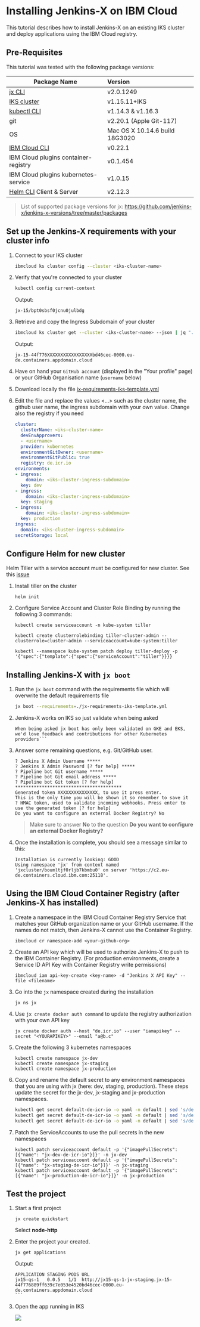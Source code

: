 # Installing Jenkins-X on IBM Cloud

This tutorial describes how to install Jenkins-X on an existing IKS cluster and deploy applications using the IBM Cloud registry.

## Pre-Requisites

This tutorial was tested with the following package versions:

| Package Name  | Version     |
| ------------- |:------------|
| [jx CLI](https://jenkins-x.io/docs/getting-started/setup/install/)                          | v2.0.1249 |
| [IKS cluster](https://cloud.ibm.com/kubernetes/clusters)                 | v1.15.11+IKS |
| [kubectl CLI](https://kubernetes.io/fr/docs/tasks/tools/install-kubectl)                     | v1.14.3 & v1.16.3 |
| git                         | v2.20.1 (Apple Git-117) |
| OS                          | Mac OS X 10.14.6 build 18G3020 |
| [IBM Cloud CLI](https://cloud.ibm.com/docs/cli/reference/ibmcloud/download_cli.html#install_use)                         | v0.22.1 |
| IBM Cloud plugins container-registry  | v0.1.454 |
| IBM Cloud plugins kubernetes-service  | v1.0.15 |
| [Helm CLI](https://github.com/helm/helm) Client & Server                  | v2.12.3 |

> List of supported package versions for jx:
https://github.com/jenkins-x/jenkins-x-versions/tree/master/packages


## Set up the Jenkins-X requirements with your cluster info

1. Connect to your IKS cluster
    ```sh
    ibmcloud ks cluster config --cluster <iks-cluster-name>
    ```

1. Verify that you're connected to your cluster
    ```sh
    kubectl config current-context
    ```
    Output:
    ```
    jx-15/bpt0sbsf0jcnu0julbdg
    ```
    
1. Retrieve and copy the Ingress Subdomain of your cluster
    ```sh
    ibmcloud ks cluster get --cluster <iks-cluster-name> --json | jq ".ingressHostname" | tr -d '":,'
    ```
    Output:
    ```
    jx-15-44f776XXXXXXXXXXXXXXXXXbd46cec-0000.eu-de.containers.appdomain.cloud
    ```

1. Have on hand your `GitHub account` (displayed in the "Your profile" page) or your GitHub Organisation name (`username` below)

1. Download locally the file [jx-requirements-iks-template.yml](https://github.com/lionelmace/jenkins-x-iks/blob/master/jx-requirements-iks-template.yml)

1. Edit the file and replace the values <...> such as the cluster name, the github user name, the ingress subdomain with your own value. Change also the registry if you need
    ```yml
    cluster:
      clusterName: <iks-cluster-name>
      devEnvApprovers:
      - <username>
      provider: kubernetes
      environmentGitOwner: <username>
      environmentGitPublic: true
      registry: de.icr.io
    environments:
    - ingress:
        domain: <iks-cluster-ingress-subdomain>
      key: dev
    - ingress:
        domain: <iks-cluster-ingress-subdomain>
      key: staging
    - ingress:
        domain: <iks-cluster-ingress-subdomain>
      key: production
    ingress:
      domain: <iks-cluster-ingress-subdomain>
    secretStorage: local
    ```

## Configure Helm for new cluster

Helm Tiller with a service account must be configured for new cluster. See this [issue](https://github.com/helm/helm/issues/5100)

1. Install tiller on the cluster
    ```
    helm init
    ```

1. Configure Service Account and Cluster Role Binding by running the following 3 commands:
    ```
    kubectl create serviceaccount -n kube-system tiller
    ```
    ```
    kubectl create clusterrolebinding tiller-cluster-admin --clusterrole=cluster-admin --serviceaccount=kube-system:tiller
    ```
    ```
    kubectl --namespace kube-system patch deploy tiller-deploy -p '{"spec":{"template":{"spec":{"serviceAccount":"tiller"}}}}
    ```

## Installing Jenkins-X with `jx boot`

1. Run the `jx boot` command with the requirements file which will overwrite the default requirements file
    ```sh
    jx boot --requirements=./jx-requirements-iks-template.yml
    ```

1. Jenkins-X works on IKS so just validate when being asked 
    ```
    When being asked jx boot has only been validated on GKE and EKS, we'd love feedback and contributions for other Kubernetes providers```

1. Answer some remaining questions, e.g. Git/GitHub user.
    ```
    ? Jenkins X Admin Username *****
    ? Jenkins X Admin Password [? for help] *****
    ? Pipeline bot Git username *****
    ? Pipeline bot Git email address *****
    ? Pipeline bot Git token [? for help] ****************************************
    Generated token XXXXXXXXXXXXXXX, to use it press enter.
    This is the only time you will be shown it so remember to save it
    ? HMAC token, used to validate incoming webhooks. Press enter to use the generated token [? for help]
    Do you want to configure an external Docker Registry? No
    ```
    
    > Make sure to answer **No** to the question **Do you want to configure an external Docker Registry?**

1. Once the installation is complete, you should see a message similar to this:

    ```
    Installation is currently looking: GOOD
    Using namespace 'jx' from context named 'jxcluster/boumltjf0rljb7kbmbu0' on server 'https://c2.eu-de.containers.cloud.ibm.com:25118'.
    ```

## Using the IBM Cloud Container Registry (after Jenkins-X has installed)

1. Create a namespace in the IBM Cloud Container Registry Service that matches your GitHub organization name or your GitHub username. If the names do not match, then Jenkins-X cannot use the Container Registry.
    ```
    ibmcloud cr namespace-add <your-github-org>
    ```
    
1. Create an API key which will be used to authorize Jenkins-X to push to the IBM Container Registry. (For production environments, create a Service ID API Key with Container Registry write permissions)
    ```
    ibmcloud iam api-key-create <key-name> -d "Jenkins X API Key" --file <filename>
    ```

1. Go into the `jx` namespace created during the installation
    ```
    jx ns jx
    ```
    
1. Use `jx create docker auth command` to update the registry authorization with your own API key
    ```
    jx create docker auth --host "de.icr.io" --user "iamapikey" --secret "<YOURAPIKEY>" --email "a@b.c"
    ```

1. Create the following 3 kubernetes namespaces
    ```
    kubectl create namespace jx-dev
    kubectl create namespace jx-staging
    kubectl create namespace jx-production
    ```

1. Copy and rename the default secret to any environment namespaces that you are using with jx (here: dev, staging, production). These steps update the secret for the jx-dev, jx-staging and jx-production namespaces.
    ```sh
    kubectl get secret default-de-icr-io -o yaml -n default | sed 's/default/jx-dev/g' | kubectl -n jx-dev create -f -
    kubectl get secret default-de-icr-io -o yaml -n default | sed 's/default/jx-staging/g' | kubectl -n jx-staging create -f -
    kubectl get secret default-de-icr-io -o yaml -n default | sed 's/default/jx-production/g' | kubectl -n jx-production create -f -
    ```

1. Patch the ServiceAccounts to use the pull secrets in the new namespaces

    ```
    kubectl patch serviceaccount default -p '{"imagePullSecrets": [{"name": "jx-dev-de-icr-io"}]}' -n jx-dev
    kubectl patch serviceaccount default -p '{"imagePullSecrets": [{"name": "jx-staging-de-icr-io"}]}' -n jx-staging
    kubectl patch serviceaccount default -p '{"imagePullSecrets": [{"name": "jx-production-de-icr-io"}]}' -n jx-production
    ```

## Test the project

1. Start a first project
    ```
    jx create quickstart
    ```
    Select **node-http**

1. Enter the project your created.
    ```
    jx get applications
    ```
    Output:
    ````
    APPLICATION STAGING PODS URL
    jx15-qs-1   0.0.5   1/1  http://jx15-qs-1-jx-staging.jx-15-44f776889ff639c7e053e4520bd46cec-0000.eu-de.containers.appdomain.cloud
    ```

1. Open the app running in IKS 

    ![](./images/jks-iks-app-2.png)
